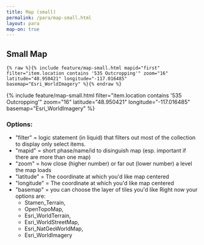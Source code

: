```yaml
---
title: Map (small)
permalink: /para/map-small.html
layout: para
map-on: true
---
```


## Small Map

```{% raw %}{% include feature/map-small.html mapid="first" filter="item.location contains '535 Outcropping'" zoom="16" latitude="48.950421" longitude="-117.016485" basemap="Esri_WorldImagery" %}{% endraw %} ```

{% include feature/map-small.html  filter="item.location contains '535 Outcropping'" zoom="16" latitude="48.950421" longitude="-117.016485" basemap="Esri_WorldImagery" %}

### Options:

- "filter" = logic statement (in liquid) that filters out most of the collection to display only select items. 
- "mapid" = short phase/name/id to disinguish map (esp. important if there are more than one map)
- "zoom" = how close (higher number) or far out (lower number) a level the map loads
- "latitude" = The coordinate at which you'd like map centered
- "longitude" = The coordinate at which you'd like map centered
- "basemap" = you can choose the layer of tiles you'd like Right now your options are: 
    - Stamen_Terrain,
    - OpenTopoMap,
    - Esri_WorldTerrain,
    - Esri_WorldStreetMap,
    - Esri_NatGeoWorldMap,
    - Esri_WorldImagery

